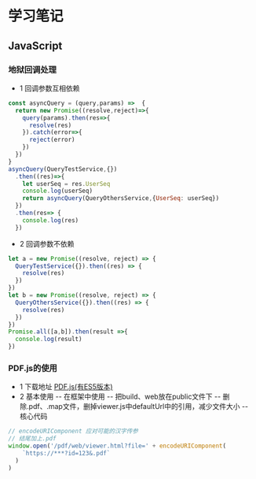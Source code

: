 # 学习笔记

## JavaScript

### 地狱回调处理
* 1 回调参数互相依赖
```javascript
const asyncQuery = (query,params) =>  {
  return new Promise((resolve,reject)=>{
    query(params).then(res=>{
      resolve(res)
    }).catch(error=>{
      reject(error)
    })
  })
}
asyncQuery(QueryTestService,{})
  .then((res)=>{
    let userSeq = res.UserSeq
    console.log(userSeq)
    return asyncQuery(QueryOthersService,{UserSeq: userSeq})
  })
  .then(res=> {
    console.log(res)
  })
```
* 2 回调参数不依赖
```javascript
let a = new Promise((resolve, reject) => {
  QueryTestService({}).then((res) => {
    resolve(res)
  })
})
let b = new Promise((resolve, reject) => {
  QueryOthersService({}).then((res) => {
    resolve(res)
  })
})
Promise.all([a,b]).then(result =>{
  console.log(result)
})

```
### PDF.js的使用
* 1 下载地址
 [PDF.js(有ES5版本)](http://mozilla.github.io/pdf.js/getting_started/#download)
* 2 基本使用
-- 在框架中使用
-- 把build、web放在public文件下
-- 删除.pdf、.map文件，删掉viewer.js中defaultUrl中的引用，减少文件大小
-- 核心代码
```javascript
// encodeURIComponent 应对可能的汉字传参
// 结尾加上.pdf
window.open('/pdf/web/viewer.html?file=' + encodeURIComponent(
    `https://***?id=123&.pdf`
  )
)
```